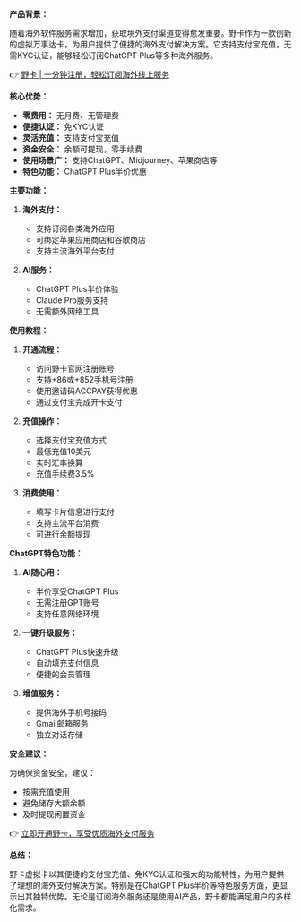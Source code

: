 **产品背景：**

随着海外软件服务需求增加，获取境外支付渠道变得愈发重要。野卡作为一款创新的虚拟万事达卡，为用户提供了便捷的海外支付解决方案。它支持支付宝充值，无需KYC认证，能够轻松订阅ChatGPT Plus等多种海外服务。

👉 [野卡 | 一分钟注册，轻松订阅海外线上服务](https://bit.ly/bewildcard)

**核心优势：**

- **零费用：** 无月费、无管理费
- **便捷认证：** 免KYC认证
- **灵活充值：** 支持支付宝充值
- **资金安全：** 余额可提现，零手续费
- **使用场景广：** 支持ChatGPT、Midjourney、苹果商店等
- **特色功能：** ChatGPT Plus半价优惠

**主要功能：**

1. **海外支付：**
   - 支持订阅各类海外应用
   - 可绑定苹果应用商店和谷歌商店
   - 支持主流海外平台支付

2. **AI服务：**
   - ChatGPT Plus半价体验
   - Claude Pro服务支持
   - 无需额外网络工具

**使用教程：**

1. **开通流程：**
   - 访问野卡官网注册账号
   - 支持+86或+852手机号注册
   - 使用邀请码ACCPAY获得优惠
   - 通过支付宝完成开卡支付

2. **充值操作：**
   - 选择支付宝充值方式
   - 最低充值10美元
   - 实时汇率换算
   - 充值手续费3.5%

3. **消费使用：**
   - 填写卡片信息进行支付
   - 支持主流平台消费
   - 可进行余额提现

**ChatGPT特色功能：**

1. **AI随心用：**
   - 半价享受ChatGPT Plus
   - 无需注册GPT账号
   - 支持任意网络环境

2. **一键升级服务：**
   - ChatGPT Plus快速升级
   - 自动填充支付信息
   - 便捷的会员管理

3. **增值服务：**
   - 提供海外手机号接码
   - Gmail邮箱服务
   - 独立对话存储

**安全建议：**

为确保资金安全，建议：
- 按需充值使用
- 避免储存大额余额
- 及时提现闲置资金

👉 [立即开通野卡，享受优质海外支付服务](https://bit.ly/bewildcard)

**总结：**

野卡虚拟卡以其便捷的支付宝充值、免KYC认证和强大的功能特性，为用户提供了理想的海外支付解决方案。特别是在ChatGPT Plus半价等特色服务方面，更显示出其独特优势。无论是订阅海外服务还是使用AI产品，野卡都能满足用户的多样化需求。